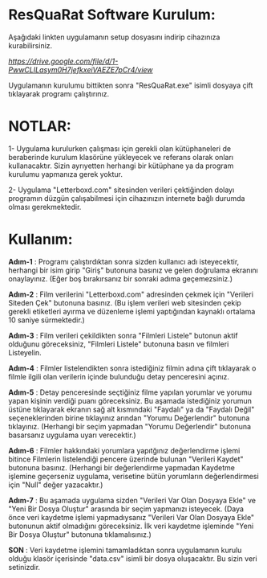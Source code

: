 # ResQuaRat Software Kurulum:
Aşağıdaki linkten uygulamanın setup dosyasını indirip cihazınıza kurabilirsiniz.

*https://drive.google.com/file/d/1-PwwCLILasym0H7jefkxeiVAEZE7pCr4/view*

Uygulamanın kurulumu bittikten sonra "ResQuaRat.exe" isimli dosyaya çift tıklayarak programı çalıştırınız.

# NOTLAR:
1- Uygulama kurulurken çalışması için gerekli olan kütüphaneleri de beraberinde kurulum klasörüne yükleyecek ve referans olarak onları kullanacaktır. Sizin ayrıyetten herhangi bir kütüphane ya da program kurulumu yapmanıza gerek yoktur.

2- Uygulama "Letterboxd.com" sitesinden verileri çektiğinden dolayı programın düzgün çalışabilmesi için cihazınızın internete bağlı durumda olması gerekmektedir.

# Kullanım:
**Adım-1** : Programı çalıştırdıktan sonra sizden kullanıcı adı isteyecektir, herhangi bir isim girip "Giriş" butonuna basınız ve gelen doğrulama ekranını onaylayınız. (Eğer boş bırakırsanız bir sonraki adıma geçemezsiniz.)

**Adım-2** : Film verilerini "Letterboxd.com" adresinden çekmek için "Verileri Siteden Çek" butonuna basınız. (Bu işlem verileri web sitesinden çekip gerekli etiketleri ayırma ve düzenleme işlemi yaptığından kaynaklı ortalama 10 saniye sürmektedir.)

**Adım-3** : Film verileri çekildikten sonra "Filmleri Listele" butonun aktif olduğunu göreceksiniz, "Filmleri Listele" butonuna basın ve filmleri Listeyelin.

**Adım-4** : Filmler listelendikten sonra istediğiniz filmin adına çift tıklayarak o filmle ilgili olan verilerin içinde bulunduğu detay penceresini açınız.

**Adım-5** : Detay penceresinde seçtiğiniz filme yapılan yorumlar ve yorumu yapan kişinin verdiği puanı göreceksiniz. Bu aşamada istediğiniz yorumun üstüne tıklayarak ekranın sağ alt kısmındaki "Faydalı" ya da "Faydalı Değil" seçeneklerinden birine tıklayınız arından "Yorumu Değerlendir" butonuna tıklayınız. (Herhangi bir seçim yapmadan "Yorumu Değerlendir" butonuna basarsanız uygulama uyarı verecektir.)

**Adım-6** : Filmler hakkındaki yorumlara yapıtğınız değerlendirme işlemi bitince Filmlerin listelendiği pencere üzerinde bulunan "Verileri Kaydet" butonuna basınız. (Herhangi bir değerlendirme yapmadan Kaydetme işlemine geçerseniz uygulama, verisetine bütün yorumların değerlendirmesi için "Null" değer yazacaktır.)

**Adım-7** : Bu aşamada uygulama sizden "Verileri Var Olan Dosyaya Ekle" ve "Yeni Bir Dosya Oluştur" arasında bir seçim yapmanızı isteyecek. (Daya önce veri kaydetme işlemi yapmadıysanız "Verileri Var Olan Dosyaya Ekle" butonunun aktif olmadığını göreceksiniz. İlk veri kaydetme işleminde "Yeni Bir Dosya Oluştur" butonuna tıklamalısınız.)

**SON** : Veri kaydetme işlemini tamamladıktan sonra uygulamanın kurulu olduğu klasör içerisinde "data.csv" isimli bir dosya oluşacaktır. Bu sizin veri setinizdir.
